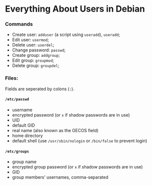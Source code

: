 # Everything About Users in Debian

### Commands

  * Create user: `adduser` (a script using `useradd`), `useradd`;
  * Edit user: `usermod`;
  * Delete user: `userdel`;
  * Change password: `passwd`;
  * Create group: `addgroup`;
  * Edit group: `groupmod`;
  * Delete group: `groupdel`;

### Files:

Fields are seperated by colons (`:`).

#### `/etc/passwd`

  * username
  * encrypted password (or `x` if shadow passwords are in use)
  * UID
  * default GID
  * real name (also known as the GECOS field)
  * home directory
  * default shell (use `/usr/sbin/nologin` or `/bin/false` to prevent login)

#### `/etc/groups`

  * group name
  * encrypted group password (or `x` if shadow passwords are in use)
  * GID
  * group members' usernames, comma-separated
